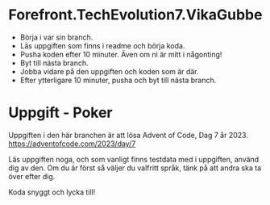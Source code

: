 # Forefront.TechEvolution7.VikaGubbe

- Börja i var sin branch.
- Läs uppgiften som finns i readme och börja koda.
- Pusha koden efter 10 minuter. Även om ni är mitt i någonting!
- Byt till nästa branch. 
- Jobba vidare på den uppgiften och koden som är där. 
- Efter ytterligare 10 minuter, pusha och byt till nästa branch.


# Uppgift - Poker

Uppgiften i den här branchen är att lösa Advent of Code, Dag 7 år 2023.
https://adventofcode.com/2023/day/7

Läs uppgiften noga, och som vanligt finns testdata med i uppgiften, använd dig av den.
Om du är först så väljer du valfritt språk, tänk på att andra ska ta över efter dig.

Koda snyggt och lycka till!
